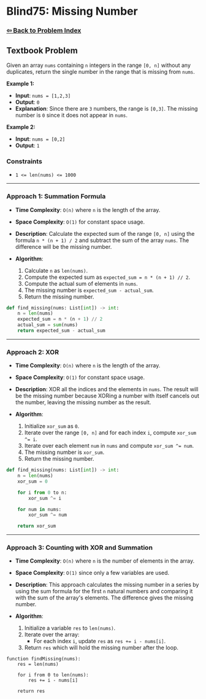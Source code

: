 # Blind75: Missing Number

### [⇦ Back to Problem Index](../../index.md)

## Textbook Problem

Given an array `nums` containing `n` integers in the range `[0, n]` without any duplicates, return the single number in the range that is missing from `nums`.

**Example 1:**

-   **Input**: `nums = [1,2,3]`
-   **Output**: `0`
-   **Explanation**: Since there are `3` numbers, the range is `[0,3]`. The missing number is `0` since it does not appear in `nums`.

**Example 2:**

-   **Input**: `nums = [0,2]`
-   **Output**: `1`

### Constraints

-   `1 <= len(nums) <= 1000`

---

### Approach 1: Summation Formula

-   **Time Complexity**: `O(n)` where `n` is the length of the array.
-   **Space Complexity**: `O(1)` for constant space usage.
-   **Description**: Calculate the expected sum of the range `[0, n]` using the formula `n * (n + 1) / 2` and subtract the sum of the array `nums`. The difference will be the missing number.
-   **Algorithm**:

    1.  Calculate `n` as `len(nums)`.
    2.  Compute the expected sum as `expected_sum = n * (n + 1) // 2`.
    3.  Compute the actual sum of elements in `nums`.
    4.  The missing number is `expected_sum - actual_sum`.
    5.  Return the missing number.

```python
def find_missing(nums: List[int]) -> int:
	n = len(nums)
	expected_sum = n * (n + 1) // 2
	actual_sum = sum(nums)
	return expected_sum - actual_sum
```

---

### Approach 2: XOR

-   **Time Complexity**: `O(n)` where `n` is the length of the array.
-   **Space Complexity**: `O(1)` for constant space usage.
-   **Description**: XOR all the indices and the elements in `nums`. The result will be the missing number because XORing a number with itself cancels out the number, leaving the missing number as the result.
-   **Algorithm**:

    1.  Initialize `xor_sum` as `0`.
    2.  Iterate over the range `[0, n]` and for each index `i`, compute `xor_sum ^= i`.
    3.  Iterate over each element `num` in `nums` and compute `xor_sum ^= num`.
    4.  The missing number is `xor_sum`.
    5.  Return the missing number.

```python
def find_missing(nums: List[int]) -> int:
	n = len(nums)
	xor_sum = 0

	for i from 0 to n:
		xor_sum ^= i

	for num in nums:
		xor_sum ^= num

	return xor_sum
```

---

### Approach 3: Counting with XOR and Summation

-   **Time Complexity**: `O(n)` where `n` is the number of elements in the array.
-   **Space Complexity**: `O(1)` since only a few variables are used.
-   **Description**: This approach calculates the missing number in a series by using the sum formula for the first `n` natural numbers and comparing it with the sum of the array's elements. The difference gives the missing number.
-   **Algorithm**:

    1. Initialize a variable `res` to `len(nums)`.
    2. Iterate over the array:
        - For each index `i`, update `res` as `res += i - nums[i]`.
    3. Return `res` which will hold the missing number after the loop.

```pseudo
function findMissing(nums):
    res = len(nums)

    for i from 0 to len(nums):
        res += i - nums[i]

    return res
```
